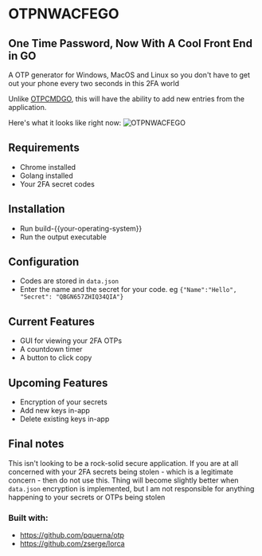 # OTPNWACFEGO
## One Time Password, Now With A Cool Front End in GO
A OTP generator for Windows, MacOS and Linux so you don't have to get out your phone every two seconds in this 2FA world

Unlike [OTPCMDGO](https://github.com/gloriousCode/OTPCMDGO), this will have the ability to add new entries from the application.

Here's what it looks like right now:
![OTPNWACFEGO](https://i.imgur.com/KUYITRR.gif)

## Requirements
- Chrome installed
- Golang installed
- Your 2FA secret codes

## Installation
- Run build-{{your-operating-system}}
- Run the output executable

## Configuration
- Codes are stored in `data.json`
- Enter the name and the secret for your code. eg
`{"Name":"Hello", "Secret": "QBGN657ZHIQ34QIA"}`

## Current Features
- GUI for viewing your 2FA OTPs
- A countdown timer
- A button to click copy

## Upcoming Features
- Encryption of your secrets
- Add new keys in-app
- Delete existing keys in-app

## Final notes
This isn't looking to be a rock-solid secure application. If you are at all concerned with your 2FA secrets being stolen - which is a legitimate concern - then do not use this. Thing will become slightly better when `data.json` encryption is implemented, but I am not responsible for anything happening to your secrets or OTPs being stolen

### Built with:
- https://github.com/pquerna/otp
- https://github.com/zserge/lorca
